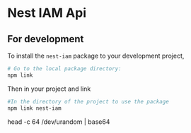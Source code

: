 # Nest IAM Api

## For development

To install the `nest-iam` package to your development project,

```sh
# Go to the local package directory:
npm link
```

Then in your project and link

```sh
#In the directory of the project to use the package
npm link nest-iam
```

head -c 64 /dev/urandom | base64
